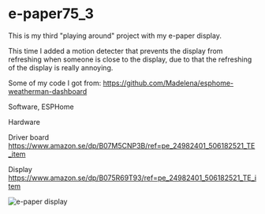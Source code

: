 # e-paper75_3

This is my third "playing around" project with my e-paper display.

This time I added a motion detecter that prevents the display from refreshing when someone is close to the display, due to that the refreshing of the display is really annoying.

Some of my code I got from: https://github.com/Madelena/esphome-weatherman-dashboard



Software, ESPHome

Hardware

Driver board
https://www.amazon.se/dp/B07M5CNP3B/ref=pe_24982401_506182521_TE_item

Display
https://www.amazon.se/dp/B075R69T93/ref=pe_24982401_506182521_TE_item


![e-paper display](/e-paper75.png?raw=true "Title")
